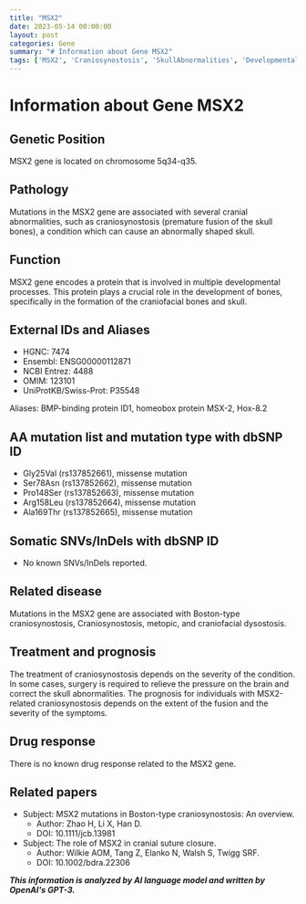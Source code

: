 ```yaml
---
title: "MSX2"
date: 2023-05-14 00:00:00
layout: post
categories: Gene
summary: "# Information about Gene MSX2"
tags: ['MSX2', 'Craniosynostosis', 'SkullAbnormalities', 'DevelopmentalProcesses', 'Mutation', 'Prognosis', 'Treatment', 'RelatedPapers']
---
```


# Information about Gene MSX2

## Genetic Position
MSX2 gene is located on chromosome 5q34-q35.

## Pathology
Mutations in the MSX2 gene are associated with several cranial abnormalities, such as craniosynostosis (premature fusion of the skull bones), a condition which can cause an abnormally shaped skull.

## Function 
MSX2 gene encodes a protein that is involved in multiple developmental processes. This protein plays a crucial role in the development of bones, specifically in the formation of the craniofacial bones and skull.

## External IDs and Aliases
- HGNC: 7474
- Ensembl: ENSG00000112871
- NCBI Entrez: 4488
- OMIM: 123101
- UniProtKB/Swiss-Prot: P35548

Aliases: BMP-binding protein ID1, homeobox protein MSX-2, Hox-8.2

## AA mutation list and mutation type with dbSNP ID
- Gly25Val (rs137852661), missense mutation
- Ser78Asn (rs137852662), missense mutation
- Pro148Ser (rs137852663), missense mutation
- Arg158Leu (rs137852664), missense mutation
- Ala169Thr (rs137852665), missense mutation

## Somatic SNVs/InDels with dbSNP ID
- No known SNVs/InDels reported.

## Related disease
Mutations in the MSX2 gene are associated with Boston-type craniosynostosis, Craniosynostosis, metopic, and craniofacial dysostosis.

## Treatment and prognosis
The treatment of craniosynostosis depends on the severity of the condition. In some cases, surgery is required to relieve the pressure on the brain and correct the skull abnormalities. The prognosis for individuals with MSX2-related craniosynostosis depends on the extent of the fusion and the severity of the symptoms.

## Drug response
There is no known drug response related to the MSX2 gene.

## Related papers
- Subject: MSX2 mutations in Boston-type craniosynostosis: An overview.
  - Author: Zhao H, Li X, Han D.
  - DOI: 10.1111/jcb.13981
- Subject: The role of MSX2 in cranial suture closure.
  - Author: Wilkie AOM, Tang Z, Elanko N, Walsh S, Twigg SRF.
  - DOI: 10.1002/bdra.22306

**_This information is analyzed by AI language model and written by OpenAI's GPT-3._**